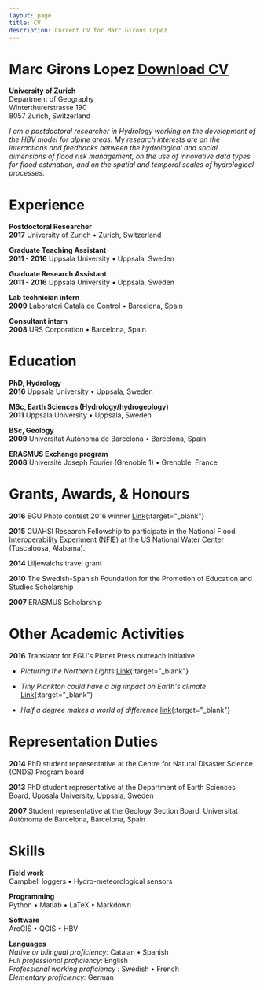 ```yaml
---
layout: page
title: CV
description: Current CV for Marc Girons Lopez
---
```


# Marc Girons Lopez  <a target="_blank" href="/files/GironsLopez-resume.pdf" class="btn btn-primary pull-right" title="Download CV as PDF">Download CV</a>
**University of Zurich**  
Department of Geography  
Winterthurerstrasse 190  
8057 Zurich, Switzerland

<div class="line-separator"></div>

*I am a postdoctoral researcher in Hydrology working on the development of the HBV model for alpine areas. My research interests are on the interactions and feedbacks between the hydrological and social dimensions of flood risk management, on the use of innovative data types for flood estimation, and on the spatial and temporal scales of hydrological processes.*

<div class="line-separator"></div>

# Experience

**Postdoctoral Researcher**  
**2017** University of Zurich • Zurich, Switzerland

**Graduate Teaching Assistant**  
**2011 - 2016** Uppsala University • Uppsala, Sweden

**Graduate Research Assistant**  
**2011 - 2016** Uppsala University • Uppsala, Sweden

**Lab technician intern**  
**2009** Laboratori Català de Control • Barcelona, Spain

**Consultant intern**  
**2008** URS Corporation • Barcelona, Spain

# Education

**PhD, Hydrology**  
**2016** Uppsala University • Uppsala, Sweden

**MSc, Earth Sciences (Hydrology/hydrogeology)**  
**2011** Uppsala University • Uppsala, Sweden

**BSc, Geology**  
**2009** Universitat Autònoma de Barcelona • Barcelona, Spain

**ERASMUS Exchange program**  
**2008** Université Joseph Fourier (Grenoble 1) • Grenoble, France

<div class="line-separator"></div>

# Grants, Awards, & Honours

**2016** EGU Photo contest 2016 winner [Link](http://blogs.egu.eu/geolog/2016/04/22/announcing-the-winners-of-the-egu-photo-contest-2016/){:target="_blank"}

**2015** CUAHSI Research Fellowship to participate in the National Flood Interoperability Experiment ([NFIE](https://www.cuahsi.org/NFIE)) at the US National Water Center (Tuscaloosa, Alabama).

**2014** Liljewalchs travel grant

**2010** The Swedish-Spanish Foundation for the Promotion of Education and Studies Scholarship

**2007** ERASMUS Scholarship

<div class="line-separator"></div>

# Other Academic Activities

**2016** Translator for EGU's Planet Press outreach initiative

* *Picturing the Northern Lights* [Link](http://www.egu.eu/education/planet-press/11/picturing-the-northern-lights/){:target="_blank"}

* *Tiny Plankton could have a big impact on Earth's climate* [Link](http://www.egu.eu/education/planet-press/13/tiny-plankton-could-have-a-big-impact-on-earths-climate/){:target="_blank"}

* *Half a degree makes a world of difference* [link](http://www.egu.eu/education/planet-press/38/half-a-degree-makes-a-world-of-difference/){:target="_blank"}

<div class="line-separator"></div>

# Representation Duties

**2014** PhD student representative at the Centre for Natural Disaster Science (CNDS) Program board

**2013** PhD student representative at the Department of Earth Sciences Board, Uppsala University, Uppsala, Sweden

**2007** Student representative at the Geology Section Board, Universitat Autònoma de Barcelona, Barcelona, Spain

<div class="line-separator"></div>

# Skills

**Field work**  
Campbell loggers • Hydro-meteorological sensors

**Programming**  
Python • Matlab • LaTeX • Markdown

**Software**  
ArcGIS • QGIS • HBV

**Languages**  
*Native or bilingual proficiency:* Catalan • Spanish  
*Full professional proficiency:* English  
*Professional working proficiency :* Swedish • French  
*Elementary proficiency:* German
